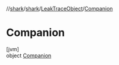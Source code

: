//[shark](../../../../index.md)/[shark](../../index.md)/[LeakTraceObject](../index.md)/[Companion](index.md)

# Companion

[jvm]\
object [Companion](index.md)
